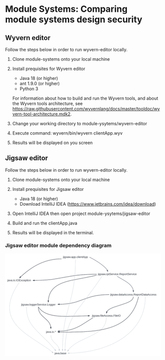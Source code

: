 # Module Systems: Comparing module systems design security

## Wyvern editor

Follow the steps below in order to run wyvern-editor locally.
1. Clone module-systems onto your local machine

2. Install prequisites for Wyvern editor
    - Java 18 (or higher)
    - ant 1.9.0 (or higher)
    - Python 3 
  
    For information about how to build and run the Wyvern tools, and about the Wyvern tools architecture, see   
    https://raw.githubusercontent.com/wyvernlang/docs/master/tooldoc/wyvern-tool-architecture.mdk2. 

3. Change your working directory to module-ysytems/wyvern-editor

5. Execute command: wyvern/bin/wyvern clientApp.wyv

7. Results will be displayed on you screen



## Jigsaw editor

Follow the steps below in order to run wyvern-editor locally.
1. Clone module-systems onto your local machine

3.  Install prequisites for Jigsaw editor
    - Java 18 (or higher)
    - Download IntelliJ IDEA (https://www.jetbrains.com/idea/download)
    
4. Open IntelliJ IDEA then open project module-ysytems/jigsaw-editor

5. Build and run the clientApp.java

7. Results will be displayed in the terminal.

### Jigsaw editor module dependency diagram
![jiwsaw-editor module dependency diagram](https://github.com/edwin544/module-systems/blob/main/jigsaw-editor/jiwsaw-editor%20module%20dependency%20diagram.png)

